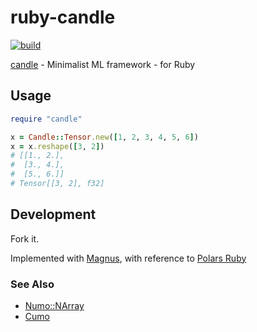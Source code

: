 # ruby-candle

[![build](https://github.com/kojix2/ruby-candle/actions/workflows/build.yml/badge.svg)](https://github.com/kojix2/ruby-candle/actions/workflows/build.yml)

[candle](https://github.com/huggingface/candle) - Minimalist ML framework - for Ruby

## Usage

```ruby
require "candle"

x = Candle::Tensor.new([1, 2, 3, 4, 5, 6])
x = x.reshape([3, 2])
# [[1., 2.],
#  [3., 4.],
#  [5., 6.]]
# Tensor[[3, 2], f32]
```

## Development

Fork it.

Implemented with [Magnus](https://github.com/matsadler/magnus), with reference to [Polars Ruby](https://github.com/ankane/polars-ruby)

### See Also

- [Numo::NArray](https://github.com/ruby-numo/numo-narray)
- [Cumo](https://github.com/sonots/cumo)
